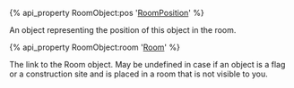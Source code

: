 {% api_property RoomObject:pos '<a href="#RoomPosition">RoomPosition</a>' %}



An object representing the position of this object in the room.



{% api_property RoomObject:room '<a href="#Room">Room</a>' %}



The link to the Room object. May be undefined in case if an object is a flag or a construction site and is placed in a room that is not visible to you.

